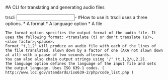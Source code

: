 #A CLI for translating and generating audio files


trscli <format> <input language>-<output language> <file>
#How to use it:
	trscli uses a three options.
	* A format
	* A language option
	* A file

	The format option specifies the output format of the audio file. It uses the following format: <translate (t) or don't translate (u)>,<slow factor>,<pause>.
	Format "t,1,2" will produce an audio file with each of the lines of the file translated, slown down by a factor of one (AKA not slown down at all) with a pause of two seconds afterwards.
	You can also also chain output strings using '/' (t,1,2/u,2,2).
	The language option defines the language of the input file and sets the output language. Uses ISO 639-1 codes. ( http://www.loc.gov/standards/iso639-2/php/code_list.php )

